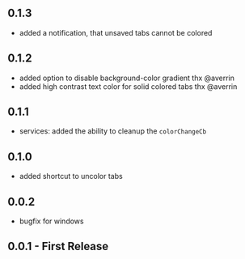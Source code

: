 ## 0.1.3

* added a notification, that unsaved tabs cannot be colored

## 0.1.2

* added option to disable background-color gradient thx @averrin
* added high contrast text color for solid colored tabs thx @averrin

## 0.1.1

* services: added the ability to cleanup the `colorChangeCb`

## 0.1.0

* added shortcut to uncolor tabs

## 0.0.2

* bugfix for windows

## 0.0.1 - First Release
